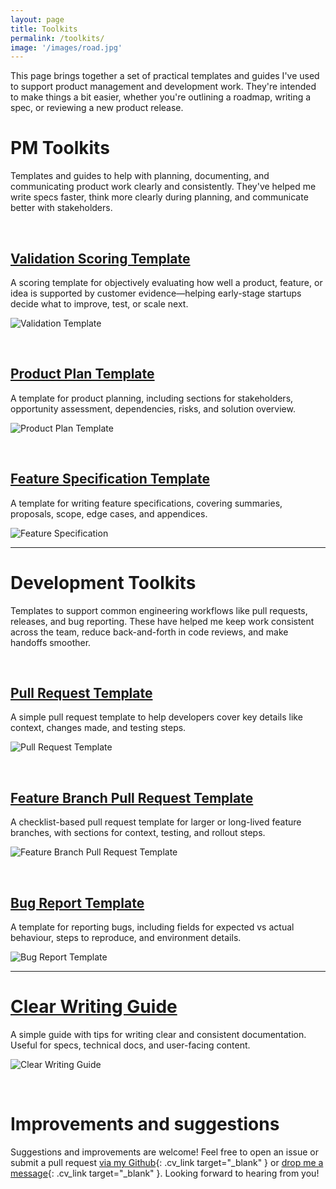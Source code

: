 ```yaml
---
layout: page
title: Toolkits
permalink: /toolkits/
image: '/images/road.jpg'
---
```


This page brings together a set of practical templates and guides I've used to support product management and development work. They're intended to make things a bit easier, whether you're outlining a roadmap, writing a spec, or reviewing a new product release.

# PM Toolkits

Templates and guides to help with planning, documenting, and communicating product work clearly and consistently. They've helped me write specs faster, think more clearly during planning, and communicate better with stakeholders.

&nbsp;

## [Validation Scoring Template <i class="ion ion-md-arrow-round-forward"></i>](https://github.com/mkishi1221/pm-resources/blob/main/validation-template.md)

A scoring template for objectively evaluating how well a product, feature, or idea is supported by customer evidence—helping early-stage startups decide what to improve, test, or scale next.

![Validation Template]({{site.baseurl}}/images/validation-template.png)


&nbsp;

## [Product Plan Template <i class="ion ion-md-arrow-round-forward"></i>](https://github.com/mkishi1221/pm-resources/blob/main/product-plan-template.md)

A template for product planning, including sections for stakeholders, opportunity assessment, dependencies, risks, and solution overview.

![Product Plan Template]({{site.baseurl}}/images/product-plan.png)

&nbsp;

## [Feature Specification Template <i class="ion ion-md-arrow-round-forward"></i>](https://github.com/mkishi1221/pm-resources/blob/main/feature-spec-template.md)

A template for writing feature specifications, covering summaries, proposals, scope, edge cases, and appendices.

![Feature Specification]({{site.baseurl}}/images/feature-specfication.png)

***

# Development Toolkits

Templates to support common engineering workflows like pull requests, releases, and bug reporting. These have helped me keep work consistent across the team, reduce back-and-forth in code reviews, and make handoffs smoother.

&nbsp;

## [Pull Request Template <i class="ion ion-md-arrow-round-forward"></i>](https://github.com/mkishi1221/dev-resources/blob/main/pull-request-template.md)

A simple pull request template to help developers cover key details like context, changes made, and testing steps.

![Pull Request Template]({{site.baseurl}}/images/PR-template.png)

&nbsp;

## [Feature Branch Pull Request Template <i class="ion ion-md-arrow-round-forward"></i>](https://github.com/mkishi1221/dev-resources/blob/main/feature-PR-template.md)

A checklist-based pull request template for larger or long-lived feature branches, with sections for context, testing, and rollout steps.

![Feature Branch Pull Request Template]({{site.baseurl}}/images/feature-pr.png)

&nbsp;

## [Bug Report Template <i class="ion ion-md-arrow-round-forward"></i>](https://github.com/mkishi1221/dev-resources/blob/main/bug-report-template.md)

A template for reporting bugs, including fields for expected vs actual behaviour, steps to reproduce, and environment details.

![Bug Report Template]({{site.baseurl}}/images/Bug-fix-template.png)

***

# [Clear Writing Guide <i class="ion ion-md-arrow-round-forward"></i>](https://github.com/mkishi1221/pm-resources/blob/main/clear-writing-guide.md)

A simple guide with tips for writing clear and consistent documentation. Useful for specs, technical docs, and user-facing content.

![Clear Writing Guide]({{site.baseurl}}/images/writing-guide.png)

&nbsp;

# Improvements and suggestions

Suggestions and improvements are welcome! Feel free to open an issue or submit a pull request [via my Github](https://github.com/mkishi1221){: .cv_link target="_blank" } or [drop me a message](/contact){: .cv_link target="_blank" }. Looking forward to hearing from you!

